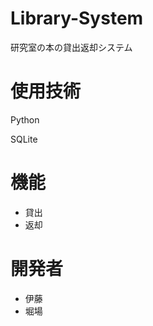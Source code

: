 # Library-System
研究室の本の貸出返却システム

# 使用技術
<p>Python</p>
<p>SQLite</p>

# 機能
- 貸出
- 返却

# 開発者
- 伊藤
- 堀場
